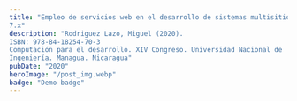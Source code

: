 ```yaml
---
title: "Empleo de servicios web en el desarrollo de sistemas multisitios con Drupal
7.x"
description: "Rodriguez Lazo, Miguel (2020).
ISBN: 978-84-18254-70-3
Computación para el desarrollo. XIV Congreso. Universidad Nacional de
Ingeniería. Managua. Nicaragua"
pubDate: "2020"
heroImage: "/post_img.webp"
badge: "Demo badge"
---
```

